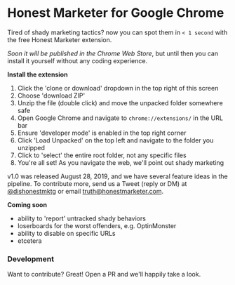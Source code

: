 # Honest Marketer for Google Chrome

Tired of shady marketing tactics? now you can spot them in `< 1 second` with the free Honest Marketer extension.

_Soon it will be published in the Chrome Web Store_, but until then you can install it yourself without any coding experience.

**Install the extension**

1. Click the 'clone or download' dropdown in the top right of this screen
2. Choose 'download ZIP'
3. Unzip the file (double click) and move the unpacked folder somewhere safe
4. Open Google Chrome and navigate to `chrome://extensions/` in the URL bar
5. Ensure 'developer mode' is enabled in the top right corner
6. Click 'Load Unpacked' on the top left and navigate to the folder you unzipped
7. Click to 'select' the entire root folder, not any specific files
8. You're all set! As you navigate the web, we'll point out shady marketing

v1.0 was released August 28, 2019, and we have several feature ideas in the pipeline. To contribute more, send us a Tweet (reply or DM) at [@dishonestmktg](https://twitter.com/dishonestmktg) or email truth@honestmarketer.com.

**Coming soon**

* ability to 'report' untracked shady behaviors
* loserboards for the worst offenders, e.g. OptinMonster
* ability to disable on specific URLs
* etcetera

### Development

Want to contribute? Great! Open a PR and we'll happily take a look.
